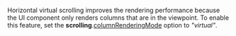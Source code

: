 Horizontal virtual scrolling improves the rendering performance because the UI component only renders columns that are in&nbsp;the viewpoint. To&nbsp;enable this feature, set the **scrolling**.[columnRenderingMode](/Documentation/ApiReference/UI_Widgets/dxDataGrid/Configuration/scrolling/#columnRenderingMode) option to&nbsp;*"virtual"*.